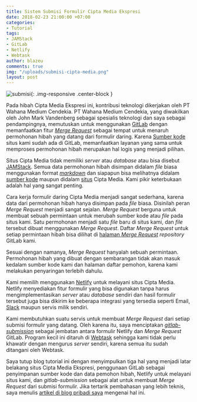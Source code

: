 ```yaml
---
title: Sistem Submisi Formulir Cipta Media Ekspresi
date: 2018-02-23 21:00:00 +07:00
categories:
- Tutorial
tags:
- JAMStack
- GitLab
- Netlify
- Webtask
author: blazeu
comments: true
img: "/uploads/submisi-cipta-media.png"
layout: post
---
```


![submisi](/uploads/submisi-cipta-media.png){: .img-responsive .center-block }

Pada hibah Cipta Media Ekspresi ini, kontribusi teknologi dikerjakan oleh PT Wahana Medium Cendekia. PT Wahana Medium Cendekia, yang diwakilkan oleh John Mark Vandenberg sebagai spesialis teknologi dan saya sebagai pendampingnya, memutuskan untuk menggunakan [GitLab](https://gitlab.com/) dengan memanfaatkan fitur [_Merge Request_](https://docs.gitlab.com/ee/user/project/merge_requests/index.html) sebagai tempat untuk menaruh permohonan hibah yang datang dari formulir daring. Karena [Sumber kode](https://gitlab.com/ciptamedia/ciptamedia.gitlab.io) situs kami sudah ada di GitLab, memanfaatkan layanan yang sama untuk memproses permohonan hibah merupakan hal logis yang menjadi pilihan.

Situs Cipta Media tidak memiliki _server_ atau _database_ atau bisa disebut [JAMStack](https://jamstack.org/). Semua data permohonan hibah disimpan didalam _file_ biasa menggunakan format [_markdown_](https://id.wikipedia.org/wiki/Markdown) dan siapapun bisa melihatnya didalam [sumber kode](https://gitlab.com/ciptamedia/ciptamedia.gitlab.io/tree/master/_hibahcme) maupun didalam [situs](https://www.ciptamedia.org/ciptamediaekspresi/pemohon-ekspresi.html) Cipta Media. Kami pikir keterbukaan adalah hal yang sangat penting.

Cara kerja formulir daring Cipta Media menjadi sangat sederhana, karena data dari permohonan hibah hanya disimpan pada _file_ biasa. Disinilah peran _Merge Request_ menjadi sangat sejalan. _Merge Request_ berguna untuk membuat sebuah permintaan untuk merubah sumber kode atau _file_ pada situs kami. Satu permohonan menjadi satu _file_ baru di situs kami, dan _file_ tersebut dibuat menggunakan _Merge Request_. Daftar _Merge Request_ untuk setiap permintaan hibah bisa dilihat di [halaman _Merge Request_](https://gitlab.com/ciptamedia/ciptamedia.gitlab.io/merge_requests) _repository_ GitLab kami.

Sesuai dengan namanya, _Merge Request_ hanyalah sebuah permintaan. Permohonan hibah yang dibuat dengan sembarangan tidak akan masuk kedalam sumber kode kami dan halaman daftar pemohon, karena kami melakukan penyaringan terlebih dahulu.

Kami memilih menggunakan [Netlify](https://www.netlify.com/) untuk melayani situs Cipta Media. Netlify menyediakan fitur formulir yang bisa digunakan tanpa harus mengimplementasikan _server_ atau _database_ sendiri dan hasil formulir tersebut juga bisa dikirim ke beberapa integrasi yang tersedia seperti Email, [Slack](https://slack.com/) maupun servis milik sendiri.

Kami membutuhkan suatu servis untuk membuat _Merge Request_ dari setiap submisi formulir yang datang. Oleh karena itu, saya menciptakan [_gitlab-submission_](https://gitlab.com/ciptamedia/JAM/gitlab-submission) sebagai jembatan antara formulir Netlify dan _Merge Request_ GitLab. Program kecil ini ditaruh di [Webtask](https://webtask.io/) sehingga kami tidak perlu khawatir dengan mengurus _server_ sendiri, karena semua itu sudah ditangani oleh Webtask.

Saya tutup blog tutorial ini dengan menyimpulkan tiga hal yang menjadi latar belakang situs Cipta Media Ekspresi, penggunaan GitLab sebagai penyimpanan sumber kode dan data pemohon hibah, Netlify untuk melayani situs kami, dan _gitlab-submission_ sebagai alat untuk membuat _Merge Request_ dari submisi formulir. Jika tertarik pembahasan yang lebih teknis, saya menulis [artikel di blog pribadi saya](https://surya.works/netlify-form-gitlab) mengenai hal ini.
